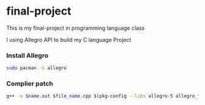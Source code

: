 # final-project
This is my final-project in programming language class

I using Allegro API to build my C language Project

### Install Allegro 

```bash
sudo pacman -S allegro
```

### Complier patch
```bash
g++ -o $name.out $file_name.cpp $(pkg-config --libs allegro-5 allegro_font-5 allegro_ttf-5 allegro_dialog-5 allegro_primitives-5 allegro_image-5 allegro_audio-5 allegro_acodec-5)
```

